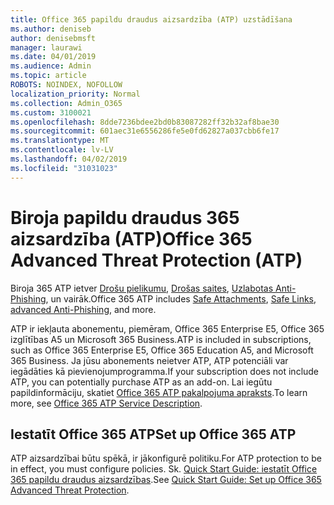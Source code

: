 ```yaml
---
title: Office 365 papildu draudus aizsardzība (ATP) uzstādīšana
ms.author: deniseb
author: denisebmsft
manager: laurawi
ms.date: 04/01/2019
ms.audience: Admin
ms.topic: article
ROBOTS: NOINDEX, NOFOLLOW
localization_priority: Normal
ms.collection: Admin_O365
ms.custom: 3100021
ms.openlocfilehash: 8dde7236bdee2bd0b83087282ff32b32af8bae30
ms.sourcegitcommit: 601aec31e6556286fe5e0fd62827a037cbb6fe17
ms.translationtype: MT
ms.contentlocale: lv-LV
ms.lasthandoff: 04/02/2019
ms.locfileid: "31031023"
---
```

# <a name="office-365-advanced-threat-protection-atp"></a><span data-ttu-id="8f1a6-102">Biroja papildu draudus 365 aizsardzība (ATP)</span><span class="sxs-lookup"><span data-stu-id="8f1a6-102">Office 365 Advanced Threat Protection (ATP)</span></span>

<span data-ttu-id="8f1a6-103">Biroja 365 ATP ietver [Drošu pielikumu](https://docs.microsoft.com/office365/securitycompliance/atp-safe-attachments), [Drošas saites](https://docs.microsoft.com/office365/securitycompliance/atp-safe-links), [Uzlabotas Anti-Phishing](https://docs.microsoft.com/office365/securitycompliance/atp-anti-phishing), un vairāk.</span><span class="sxs-lookup"><span data-stu-id="8f1a6-103">Office 365 ATP includes [Safe Attachments](https://docs.microsoft.com/office365/securitycompliance/atp-safe-attachments), [Safe Links](https://docs.microsoft.com/office365/securitycompliance/atp-safe-links), [advanced Anti-Phishing](https://docs.microsoft.com/office365/securitycompliance/atp-anti-phishing), and more.</span></span> 

<span data-ttu-id="8f1a6-104">ATP ir iekļauta abonementu, piemēram, Office 365 Enterprise E5, Office 365 izglītības A5 un Microsoft 365 Business.</span><span class="sxs-lookup"><span data-stu-id="8f1a6-104">ATP is included in subscriptions, such as Office 365 Enterprise E5, Office 365 Education A5, and Microsoft 365 Business.</span></span> <span data-ttu-id="8f1a6-105">Ja jūsu abonements neietver ATP, ATP potenciāli var iegādāties kā pievienojumprogramma.</span><span class="sxs-lookup"><span data-stu-id="8f1a6-105">If your subscription does not include ATP, you can potentially purchase ATP as an add-on.</span></span> <span data-ttu-id="8f1a6-106">Lai iegūtu papildinformāciju, skatiet [Office 365 ATP pakalpojuma apraksts](https://docs.microsoft.com/office365/servicedescriptions/office-365-advanced-threat-protection-service-description).</span><span class="sxs-lookup"><span data-stu-id="8f1a6-106">To learn more, see [Office 365 ATP Service Description](https://docs.microsoft.com/office365/servicedescriptions/office-365-advanced-threat-protection-service-description).</span></span>

## <a name="set-up-office-365-atp"></a><span data-ttu-id="8f1a6-107">Iestatīt Office 365 ATP</span><span class="sxs-lookup"><span data-stu-id="8f1a6-107">Set up Office 365 ATP</span></span>

<span data-ttu-id="8f1a6-108">ATP aizsardzībai būtu spēkā, ir jākonfigurē politiku.</span><span class="sxs-lookup"><span data-stu-id="8f1a6-108">For ATP protection to be in effect, you must configure policies.</span></span> <span data-ttu-id="8f1a6-109">Sk. [Quick Start Guide: iestatīt Office 365 papildu draudus aizsardzības](https://docs.microsoft.com/office365/securitycompliance/checklist-atp-setup).</span><span class="sxs-lookup"><span data-stu-id="8f1a6-109">See [Quick Start Guide: Set up Office 365 Advanced Threat Protection](https://docs.microsoft.com/office365/securitycompliance/checklist-atp-setup).</span></span>

